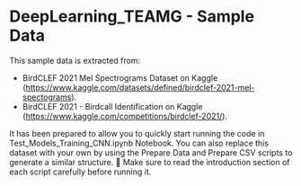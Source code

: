 # DeepLearning_TEAMG - Sample Data
This sample data is extracted from:
- BirdCLEF 2021 Mel Spectrograms Dataset on Kaggle (https://www.kaggle.com/datasets/defined/birdclef-2021-mel-spectograms).
- BirdCLEF 2021 - Birdcall Identification on Kaggle (https://www.kaggle.com/competitions/birdclef-2021/).

It has been prepared to allow you to quickly start running the code in Test_Models_Training_CNN.ipynb Notebook.
You can also replace this dataset with your own by using the Prepare Data and Prepare CSV scripts to generate a similar structure.
📝 Make sure to read the introduction section of each script carefully before running it.
